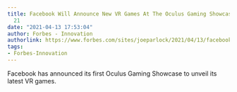 ```yaml
---
title: Facebook Will Announce New VR Games At The Oculus Gaming Showcase on April
  21
date: "2021-04-13 17:53:04"
author: Forbes - Innovation
authorlink: https://www.forbes.com/sites/joeparlock/2021/04/13/facebook-will-announce-new-vr-games-at-the-oculus-gaming-showcase-on-april-21/
tags:
- Forbes-Innovation
---
```

Facebook has announced its first Oculus Gaming Showcase to unveil its latest VR games.